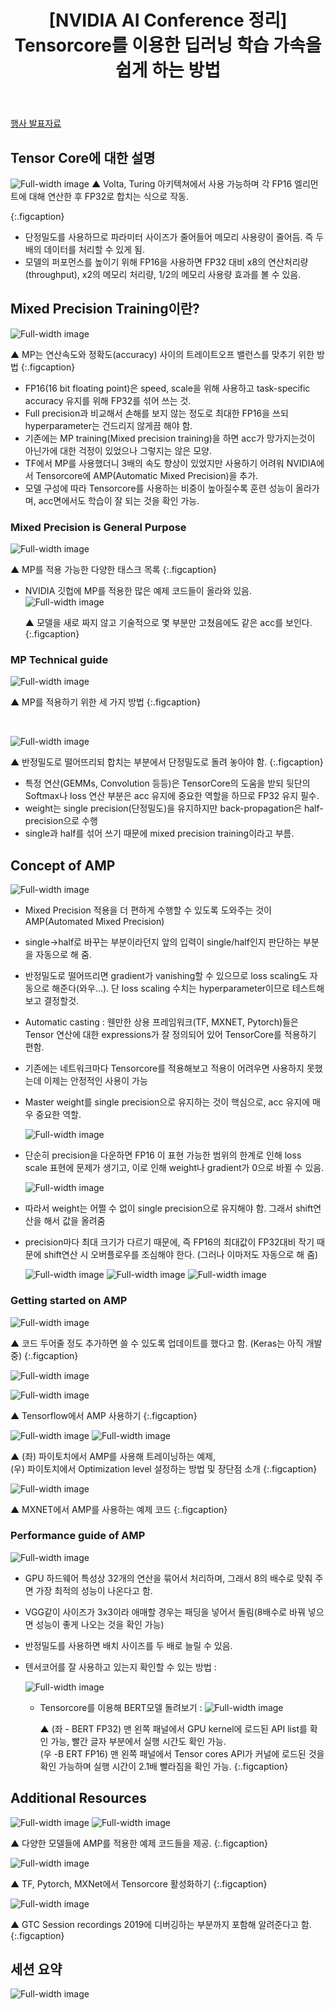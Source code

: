 ﻿---
layout: post
title: "[NVIDIA AI Conference 정리] Tensorcore를 이용한 딥러닝 학습 가속을 쉽게 하는 방법"
tags: [ML, DL, Mixed Precision, Automated Mixed Precision, NVIDIA AI Conference 2019]
categories: [Event&Seminar]
comments: true
sitemap: true
image: /assets/img/devlog/event/NVIDIA_AI_Conf_Sessions/Getting_more_DL_Training_Acceleration_using_Tensor_Cores_and_AMP/1.png
accent_image: 
  background: url('/assets/img/sidebar-bg.gif') center/cover
  overlay: false
accent_color: '#ccc'
theme_color: '#ccc'
description: >
  본 글은 2019년 7월 2일 NVIDIA AI Conference 행사 중 한재근 과장님께서 'Tensor Core를 이용한 딥러닝 학습 가속을 쉽게 하는 방법 (Getting more DL Training Acceleration using Tensor Cores and AMP)'이라는 제목으로 진행하신 강연을 정리한 글입니다. 원본 내용과 차이가 있을 수 있으니 행사 공식 슬라이드를 참고하시기 바랍니다.
related_posts:
    - /devlog/_posts/Event&Seminar/2019-02-23-NAVERVisionAIHack.md
---



[행사 발표자료](https://on-demand.gputechconf.com/ai-conference-2019/T1-1_Jack%20Han_Getting%20More%20DL%20Training%20with%20Tensor%20Cores%20and%20AMP_%ED%95%9C%EC%9E%AC%EA%B7%BC_%EB%B0%9C%ED%91%9C%EC%9A%A9.pdf)


## Tensor Core에 대한 설명
![Full-width image](/assets/img/devlog/event/NVIDIA_AI_Conf_Sessions/Getting_more_DL_Training_Acceleration_using_Tensor_Cores_and_AMP/1.png)
▲ Volta, Turing 아키텍쳐에서 사용 가능하며 각 FP16 엘리먼트에 대해 연산한 후 FP32로 합치는 식으로 작동.

{:.figcaption}

- 단정밀도를 사용하므로 파라미터 사이즈가 줄어들어 메모리 사용량이 줄어듬. 즉 두 배의 데이터를 처리할 수 있게 됨.
- 모델의 퍼포먼스를 높이기 위해 FP16을 사용하면 FP32 대비 x8의 연산처리량(throughput), x2의 메모리 처리량, 1/2의 메모리 사용량 효과를 볼 수 있음.

## Mixed Precision Training이란?
![Full-width image](/assets/img/devlog/event/NVIDIA_AI_Conf_Sessions/Getting_more_DL_Training_Acceleration_using_Tensor_Cores_and_AMP/2.png)

▲ MP는 연산속도와 정확도(accuracy) 사이의 트레이트오프 밸런스를 맞추기 위한 방법
{:.figcaption}


- FP16(16 bit floating point)은 speed, scale을 위해 사용하고 task-specific accuracy 유지를 위해 FP32를 섞어 쓰는 것.
- Full precision과 비교해서 손해를 보지 않는 정도로 최대한 FP16을 쓰되 hyperparameter는 건드리지 않게끔 해야 함.
- 기존에는 MP training(Mixed precision training)을 하면 acc가 망가지는것이 아닌가에 대한 걱정이 있었으나 그렇지는 않은 모양.
- TF에서 MP를 사용했더니 3배의 속도 향상이 있었지만 사용하기 어려워 NVIDIA에서 Tensorcore에 AMP(Automatic Mixed Precision)을 추가.
- 모델 구성에 따라 Tensorcore를 사용하는 비중이 높아질수록 훈련 성능이 올라가며, acc면에서도 학습이 잘 되는 것을 확인 가능.

### Mixed Precision is General Purpose
![Full-width image](/assets/img/devlog/event/NVIDIA_AI_Conf_Sessions/Getting_more_DL_Training_Acceleration_using_Tensor_Cores_and_AMP/3.png)

▲ MP를 적용 가능한 다양한 태스크 목록
{:.figcaption}

- NVIDIA 깃헙에 MP를 적용한 많은 예제 코드들이 올라와 있음.
    ![Full-width image](/assets/img/devlog/event/NVIDIA_AI_Conf_Sessions/Getting_more_DL_Training_Acceleration_using_Tensor_Cores_and_AMP/4.png)
    
    ▲ 모델을 새로 짜지 않고 기술적으로 몇 부분만 고쳤음에도 같은 acc를 보인다.
    {:.figcaption}

### MP Technical guide
![Full-width image](/assets/img/devlog/event/NVIDIA_AI_Conf_Sessions/Getting_more_DL_Training_Acceleration_using_Tensor_Cores_and_AMP/5.png)

▲ MP를 적용하기 위한 세 가지 방법
{:.figcaption}

<br>

![Full-width image](/assets/img/devlog/event/NVIDIA_AI_Conf_Sessions/Getting_more_DL_Training_Acceleration_using_Tensor_Cores_and_AMP/6.png)

▲ 반정밀도로 떨어뜨리되 합치는 부분에서 단정밀도로 돌려 놓아야 함.
{:.figcaption}


- 특정 연산(GEMMs, Convolution 등등)은 TensorCore의 도움을 받되 뒷단의 Softmax나 loss 연산 부분은 acc 유지에 중요한 역할을 하므로 FP32 유지 필수.
- weight는 single precision(단정밀도)을 유지하지만 back-propagation은 half-precision으로 수행
- single과 half를 섞어 쓰기 때문에 mixed precision training이라고 부름.

## Concept of AMP 
![Full-width image](/assets/img/devlog/event/NVIDIA_AI_Conf_Sessions/Getting_more_DL_Training_Acceleration_using_Tensor_Cores_and_AMP/7.png)

- Mixed Precision 적용을 더 편하게 수행할 수 있도록 도와주는 것이 AMP(Automated Mixed Precision)
- single->half로 바꾸는 부분이라던지 앞의 입력이 single/half인지 판단하는 부분을 자동으로 해 줌.
- 반정밀도로 떨어뜨리면 gradient가 vanishing할 수 있으므로 loss scaling도 자동으로 해준다(와우...). 단 loss scaling 수치는 hyperparameter이므로 테스트해보고 결정할것.
- Automatic casting : 웬만한 상용 프레임워크(TF, MXNET, Pytorch)들은 Tensor 연산에 대한 expressions가 잘 정의되어 있어 TensorCore를 적용하기 편함.
- 기존에는 네트워크마다 Tensorcore를 적용해보고 적용이 어려우면 사용하지 못했는데 이제는 안정적인 사용이 가능
- Master weight를 single precision으로 유지하는 것이 핵심으로, acc 유지에 매우 중요한 역할.

  ![Full-width image](/assets/img/devlog/event/NVIDIA_AI_Conf_Sessions/Getting_more_DL_Training_Acceleration_using_Tensor_Cores_and_AMP/8.png)

- 단순히 precision을 다운하면 FP16 이 표현 가능한 범위의 한계로 인해 loss scale 표현에 문제가 생기고, 이로 인해 weight나 gradient가 0으로 바뀔 수 있음.

  ![Full-width image](/assets/img/devlog/event/NVIDIA_AI_Conf_Sessions/Getting_more_DL_Training_Acceleration_using_Tensor_Cores_and_AMP/9.png)

- 따라서 weight는 어쩔 수 없이 single precision으로 유지해야 함. 그래서 shift연산을 해서 값을 올려줌
- precision마다 최대 크기가 다르기 때문에, 즉 FP16의 최대값이 FP32대비 작기 때문에 shift연산 시 오버플로우를 조심해야 한다. (그러나 이마저도 자동으로 해 줌)
    
  ![Full-width image](/assets/img/devlog/event/NVIDIA_AI_Conf_Sessions/Getting_more_DL_Training_Acceleration_using_Tensor_Cores_and_AMP/10_1.png)
  ![Full-width image](/assets/img/devlog/event/NVIDIA_AI_Conf_Sessions/Getting_more_DL_Training_Acceleration_using_Tensor_Cores_and_AMP/10_2.png)
  ![Full-width image](/assets/img/devlog/event/NVIDIA_AI_Conf_Sessions/Getting_more_DL_Training_Acceleration_using_Tensor_Cores_and_AMP/10_3.png)
    
### Getting started on AMP
![Full-width image](/assets/img/devlog/event/NVIDIA_AI_Conf_Sessions/Getting_more_DL_Training_Acceleration_using_Tensor_Cores_and_AMP/11.png)

▲ 코드 두어줄 정도 추가하면 쓸 수 있도록 업데이트를 했다고 함. (Keras는 아직 개발중)
{:.figcaption}

![Full-width image](/assets/img/devlog/event/NVIDIA_AI_Conf_Sessions/Getting_more_DL_Training_Acceleration_using_Tensor_Cores_and_AMP/12_1.png)

![Full-width image](/assets/img/devlog/event/NVIDIA_AI_Conf_Sessions/Getting_more_DL_Training_Acceleration_using_Tensor_Cores_and_AMP/12_2.png)

▲ Tensorflow에서 AMP 사용하기
{:.figcaption}

![Full-width image](/assets/img/devlog/event/NVIDIA_AI_Conf_Sessions/Getting_more_DL_Training_Acceleration_using_Tensor_Cores_and_AMP/13_1.png)
![Full-width image](/assets/img/devlog/event/NVIDIA_AI_Conf_Sessions/Getting_more_DL_Training_Acceleration_using_Tensor_Cores_and_AMP/13_2.png)

▲ (좌) 파이토치에서 AMP를 사용해 트레이닝하는 예제, <br>(우) 파이토치에서 Optimization level 설정하는 방법 및 장단점 소개
{:.figcaption}

![Full-width image](/assets/img/devlog/event/NVIDIA_AI_Conf_Sessions/Getting_more_DL_Training_Acceleration_using_Tensor_Cores_and_AMP/14.png)

▲ MXNET에서 AMP를 사용하는 예제 코드
{:.figcaption}


### Performance guide of AMP
![Full-width image](/assets/img/devlog/event/NVIDIA_AI_Conf_Sessions/Getting_more_DL_Training_Acceleration_using_Tensor_Cores_and_AMP/15.png)

- GPU 하드웨어 특성상 32개의 연산을 묶어서 처리하며, 그래서 8의 배수로 맞춰 주면 가장 최적의 성능이 나온다고 함.
- VGG같이 사이즈가 3x3이라 애매할 경우는 패딩을 넣어서 돌림(8배수로 바꿔 넣으면 성능이 좋게 나오는 것을 확인 가능)
- 반정밀도를 사용하면 배치 사이즈를 두 배로 늘릴 수 있음.
- 텐서코어를 잘 사용하고 있는지 확인할 수 있는 방법 :
    
    ![Full-width image](/assets/img/devlog/event/NVIDIA_AI_Conf_Sessions/Getting_more_DL_Training_Acceleration_using_Tensor_Cores_and_AMP/16.png)
    
    - Tensorcore를 이용해 BERT모델 돌려보기 : 
        ![Full-width image](/assets/img/devlog/event/NVIDIA_AI_Conf_Sessions/Getting_more_DL_Training_Acceleration_using_Tensor_Cores_and_AMP/17_1.png)
        
        ▲ (좌 - BERT FP32) 맨 왼쪽 패널에서 GPU kernel에 로드된 API list를 확인 가능, 빨간 글자 부분에서 실행 시간도 확인 가능.<br>
        (우 -B ERT FP16) 맨 왼쪽 패널에서 Tensor cores API가 커널에 로드된 것을 확인 가능하며 실행 시간이 2.1배 빨라짐을 확인 가능.
        {:.figcaption}
    
## Additional Resources
![Full-width image](/assets/img/devlog/event/NVIDIA_AI_Conf_Sessions/Getting_more_DL_Training_Acceleration_using_Tensor_Cores_and_AMP/18_1.png)
![Full-width image](/assets/img/devlog/event/NVIDIA_AI_Conf_Sessions/Getting_more_DL_Training_Acceleration_using_Tensor_Cores_and_AMP/18_2.png)

▲ 다양한 모델들에 AMP를 적용한 예제 코드들을 제공.
{:.figcaption}

![Full-width image](/assets/img/devlog/event/NVIDIA_AI_Conf_Sessions/Getting_more_DL_Training_Acceleration_using_Tensor_Cores_and_AMP/19.png)

▲ TF, Pytorch, MXNet에서 Tensorcore 활성화하기
{:.figcaption}

![Full-width image](/assets/img/devlog/event/NVIDIA_AI_Conf_Sessions/Getting_more_DL_Training_Acceleration_using_Tensor_Cores_and_AMP/20.png)

▲ GTC Session recordings 2019에 디버깅하는 부분까지 포함해 알려준다고 함.
{:.figcaption}

## 세션 요약
![Full-width image](/assets/img/devlog/event/NVIDIA_AI_Conf_Sessions/Getting_more_DL_Training_Acceleration_using_Tensor_Cores_and_AMP/21.png)
